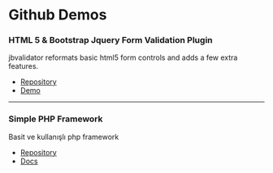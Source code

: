 # Github Demos

### HTML 5 & Bootstrap Jquery Form Validation Plugin
jbvalidator reformats basic html5 form controls and adds a few extra features.

 - [Repository](https://github.com/emretulek/jbvalidator)
 - [Demo](https://emretulek.github.io/jbvalidator/)

---------------------------------------------------------------------------------

 ### Simple PHP Framework
Basit ve kullanışlı php framework

 - [Repository](https://github.com/emretulek/simpleFramework)
 - [Docs](https://emretulek.github.io/simpleframework/)
